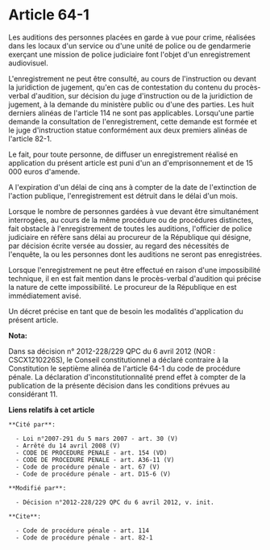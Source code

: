 # Article 64-1

Les auditions des personnes placées en garde à vue pour crime, réalisées dans les locaux d'un service ou d'une unité de
police ou de gendarmerie exerçant une mission de police judiciaire font l'objet d'un enregistrement audiovisuel.

L'enregistrement ne peut être consulté, au cours de l'instruction ou devant la juridiction de jugement, qu'en cas de
contestation du contenu du procès-verbal d'audition, sur décision du juge d'instruction ou de la juridiction de jugement, à
la demande du ministère public ou d'une des parties. Les huit derniers alinéas de l'article 114 ne sont pas applicables.
Lorsqu'une partie demande la consultation de l'enregistrement, cette demande est formée et le juge d'instruction statue
conformément aux deux premiers alinéas de l'article 82-1. 

Le fait, pour toute personne, de diffuser un enregistrement réalisé en application du présent article est puni d'un an
d'emprisonnement et de 15 000 euros d'amende.

A l'expiration d'un délai de cinq ans à compter de la date de l'extinction de l'action publique, l'enregistrement est détruit
dans le délai d'un mois. 

Lorsque le nombre de personnes gardées à vue devant être simultanément interrogées, au cours de la même procédure ou de
procédures distinctes, fait obstacle à l'enregistrement de toutes les auditions, l'officier de police judiciaire en réfère
sans délai au procureur de la République qui désigne, par décision écrite versée au dossier, au regard des nécessités de
l'enquête, la ou les personnes dont les auditions ne seront pas enregistrées. 

Lorsque l'enregistrement ne peut être effectué en raison d'une impossibilité technique, il en est fait mention dans le
procès-verbal d'audition qui précise la nature de cette impossibilité. Le procureur de la République en est immédiatement
avisé. 

Un décret précise en tant que de besoin les modalités d'application du présent article.

**Nota:**

Dans sa décision n° 2012-228/229 QPC du 6 avril 2012 (NOR : CSCX1210226S), le Conseil constitutionnel a déclaré contraire à
la Constitution le septième alinéa de l'article 64-1 du code de procédure pénale. La déclaration d'inconstitutionnalité prend
effet à compter de la publication de la présente décision dans les conditions prévues au considérant 11.

**Liens relatifs à cet article**

	**Cité par**:

	  - Loi n°2007-291 du 5 mars 2007 - art. 30 (V)
	  - Arrêté du 14 avril 2008 (V)
	  - CODE DE PROCEDURE PENALE - art. 154 (VD)
	  - CODE DE PROCEDURE PENALE - art. A36-11 (V)
	  - Code de procédure pénale - art. 67 (V)
	  - Code de procédure pénale - art. D15-6 (V)

	**Modifié par**:

	  - Décision n°2012-228/229 QPC du 6 avril 2012, v. init.

	**Cite**:

	  - Code de procédure pénale - art. 114
	  - Code de procédure pénale - art. 82-1
